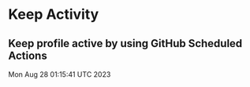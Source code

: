 # Keep Activity 
Keep profile active by using GitHub Scheduled Actions
--- 
Mon Aug 28 01:15:41 UTC 2023